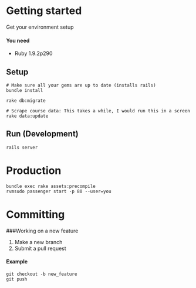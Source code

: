 # Getting started

Get your environment setup
#### You need
* Ruby 1.9.2p290
    
## Setup
    # Make sure all your gems are up to date (installs rails)
    bundle install 
    
    rake db:migrate

    # Scrape course data: This takes a while, I would run this in a screen
    rake data:update       

## Run (Development)
    rails server
    
# Production
    bundle exec rake assets:precompile
    rvmsudo passenger start -p 80 --user=you
    
# Committing

###Working on a new feature

1. Make a new branch
2. Submit a pull request

#### Example
    git checkout -b new_feature
    git push
